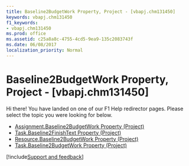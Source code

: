 ```yaml
---
title: Baseline2BudgetWork Property, Project - [vbapj.chm131450]
keywords: vbapj.chm131450
f1_keywords:
- vbapj.chm131450
ms.prod: office
ms.assetid: c25a8a8c-4755-4cd5-9ea9-135c2083743f
ms.date: 06/08/2017
localization_priority: Normal
---
```



# Baseline2BudgetWork Property, Project - [vbapj.chm131450]

Hi there! You have landed on one of our F1 Help redirector pages. Please select the topic you were looking for below.

- [Assignment.Baseline2BudgetWork Property (Project)](https://msdn.microsoft.com/library/aeda3d79-e129-78db-c6b9-38a5fdd7a1fc%28Office.15%29.aspx)
- [Task.Baseline2FinishText Property (Project)](https://msdn.microsoft.com/library/cfc6c6ba-9b23-13dd-1c25-74082fc69a0f%28Office.15%29.aspx)
- [Resource.Baseline2BudgetWork Property (Project)](https://msdn.microsoft.com/library/af439e0f-f1e2-4b47-dacd-82ec234dcedc%28Office.15%29.aspx)
- [Task.Baseline2BudgetWork Property (Project)](https://msdn.microsoft.com/library/a0ccaea9-4f93-8196-09c4-f0b466f1fbbd%28Office.15%29.aspx)

[!include[Support and feedback](~/includes/feedback-boilerplate.md)]